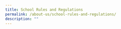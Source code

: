 ```yaml
---
title: School Rules and Regulations
permalink: /about-us/school-rules-and-regulations/
description: ""
---
```

